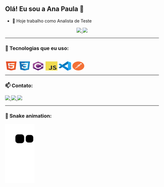 ## Olá! Eu sou a Ana Paula 👋

- 🔭 Hoje trabalho como Analista de Teste

<div align="center">
  <a href="https://github.com/anapaulaalves">
    <img height="180em" src="https://github-readme-stats.vercel.app/api?username=anapaulaalves&show_icons=true&theme=dracula&include_all_commits=true&count_private=true"/>
    <img height="180em" src="https://github-readme-stats.vercel.app/api/top-langs/?username=anapaulaalves&layout=compact&langs_count=7&theme=dracula"/>
  </a>
</div>

---

### 🧠 Tecnologias que eu uso:

<div style="display: inline_block"><br>
  <img align="center" alt="Ana-HTML" height="30" width="40" src="https://raw.githubusercontent.com/devicons/devicon/master/icons/html5/html5-original.svg">
  <img align="center" alt="Ana-CSS" height="30" width="40" src="https://raw.githubusercontent.com/devicons/devicon/master/icons/css3/css3-original.svg">
  <img align="center" alt="Ana-Csharp" height="30" width="40" src="https://raw.githubusercontent.com/devicons/devicon/master/icons/csharp/csharp-original.svg">
  <img align="center" alt="Ana-JS" height="30" width="40" src="https://raw.githubusercontent.com/devicons/devicon/master/icons/javascript/javascript-original.svg">
  <img align="center" alt="Ana-VSCode" height="30" width="40" src="https://raw.githubusercontent.com/devicons/devicon/master/icons/vscode/vscode-original.svg">
  <img align="center" alt="Ana-Postman" height="30" width="40" src="https://raw.githubusercontent.com/devicons/devicon/master/icons/postman/postman-original.svg">
</div>

---

### 📫 Contato:

<a href="https://www.instagram.com/paula_pli/" target="_blank">
  <img src="https://img.shields.io/badge/-Instagram-%23E4405F?style=for-the-badge&logo=instagram&logoColor=white">
</a>
<a href="mailto:anapaula.isa@hotmail.com" target="_blank">
  <img src="https://img.shields.io/badge/-Hotmail-%23333?style=for-the-badge&logo=gmail&logoColor=white">
</a>
<a href="https://www.linkedin.com/in/ana-paula-de-oliveira-189a84b4/" target="_blank">
  <img src="https://img.shields.io/badge/-LinkedIn-%230077B5?style=for-the-badge&logo=linkedin&logoColor=white">
</a>

---

### 🐍 Snake animation:

![Snake animation](https://raw.githubusercontent.com/anapaulaalves/anapaulaalves/output/github-contribution-grid-snake.svg)



  
  
 

